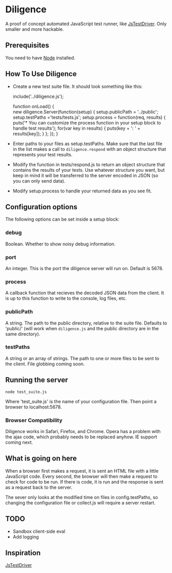 Diligence
=========

A proof of concept automated JavaScript test runner, like [JsTestDriver](http://code.google.com/p/js-test-driver/). Only smaller and more hackable.

## Prerequisites

You need to have [Node](http://tinyclouds.org/node/) installed.

## How To Use Diligence

* Create a new test suite file. It should look something like this:

    include('../diligence.js');

    function onLoad() {    
      new diligence.Server(function(setup) {
        setup.publicPath = '../public';
        setup.testPaths ='tests/tests.js';
        setup.process = function(req, results) {
          puts('* You can customize the process function in your setup block to handle test results');
          for(var key in results) {
            puts(key + ': ' + results[key]);
          }
        };
      });
    }

* Enter paths to your files as setup.testPaths. Make sure that the last file in the list makes a call to <code>diligence.respond</code> with an object structure that represents your test results.
* Modify the function in tests/respond.js to return an object structure that contains the results of your tests. Use whatever structure you want, but keep in mind it will be transferred to the server encoded in JSON (so you can only send data).
* Modify setup.process to handle your returned data as you see fit.

## Configuration options

The following options can be set inside a setup block:

### debug

Boolean. Whether to show noisy debug information.

### port

An integer. This is the port the diligence server will run on. Default is 5678.

### process

A callback function that recieves the decoded JSON data from the client. It is up to this function to write to the console, log files, etc.

### publicPath

A string. The path to the public directory, relative to the suite file. Defaults to 'public/' (will work when <code>diligence.js</code> and the public directory are in the same directory).

### testPaths

A string or an array of strings. The path to one or more files to be sent to the client. File globbing coming soon.

## Running the server

    node test_suite.js
    
Where 'test_suite.js' is the name of your configuration file. Then point a browser to localhost:5678.

### Browser Compatibility

Diligence works in Safari, Firefox, and Chrome. Opera has a problem with the ajax code, which probably needs to be replaced anyhow. IE support coming next.

## What is going on here

When a browser first makes a request, it is sent an HTML file with a little JavaScript code. Every second, the browser will then make a request to check for code to be run. If there is code, it is run and the response is sent as a request back to the server.

The sever only looks at the modified time on files in config.testPaths, so changing the configuration file or collect.js will require a server restart.

## TODO
* Sandbox client-side eval
* Add logging

## Inspiration

[JsTestDriver](http://code.google.com/p/js-test-driver/)